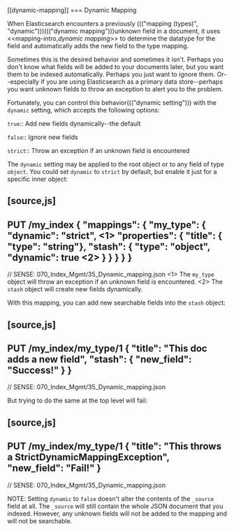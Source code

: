 [[dynamic-mapping]]
=== Dynamic Mapping

When Elasticsearch encounters a previously ((("mapping (types)", "dynamic")))((("dynamic mapping")))unknown field in a document, it
uses <<mapping-intro,_dynamic mapping_>> to determine the datatype for the
field and automatically adds the new field to the type mapping.

Sometimes this is the desired behavior and sometimes it isn't. Perhaps
you don't know what fields will be added to your documents later,
but you want them to be indexed automatically.  Perhaps you just want
to ignore them.  Or--especially if you are using Elasticsearch as a
primary data store--perhaps you want unknown fields to throw an exception
to alert you to the problem.

Fortunately, you can control this behavior((("dynamic setting"))) with the `dynamic` setting,
which accepts the following options:

`true`::
   Add new fields dynamically--the default

`false`::
   Ignore new fields

`strict`::
   Throw an exception if an unknown field is encountered

The `dynamic` setting may be applied to the root object or to any field
of type `object`.  You could set `dynamic` to `strict` by default,
but enable it just for a specific inner object:

[source,js]
--------------------------------------------------
PUT /my_index
{
    "mappings": {
        "my_type": {
            "dynamic":      "strict", <1>
            "properties": {
                "title":  { "type": "string"},
                "stash":  {
                    "type":     "object",
                    "dynamic":  true <2>
                }
            }
        }
    }
}
--------------------------------------------------
// SENSE: 070_Index_Mgmt/35_Dynamic_mapping.json
<1> The `my_type` object will throw an exception if an unknown field
    is encountered.
<2> The `stash` object will create new fields dynamically.


With this mapping, you can add new searchable fields into the `stash` object:

[source,js]
--------------------------------------------------
PUT /my_index/my_type/1
{
    "title":   "This doc adds a new field",
    "stash": { "new_field": "Success!" }
}
--------------------------------------------------
// SENSE: 070_Index_Mgmt/35_Dynamic_mapping.json


But trying to do the same at the top level will fail:

[source,js]
--------------------------------------------------
PUT /my_index/my_type/1
{
    "title":     "This throws a StrictDynamicMappingException",
    "new_field": "Fail!"
}
--------------------------------------------------
// SENSE: 070_Index_Mgmt/35_Dynamic_mapping.json


NOTE: Setting `dynamic` to `false` doesn't alter the contents of the `_source`
field at all. The `_source` will still contain the whole JSON document that
you indexed.  However, any unknown fields will not be added to the mapping and
will not be searchable.
